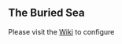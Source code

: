 ## The Buried Sea
Please visit the [Wiki](https://github.com/xackery/peq-expansions/wiki) to configure
